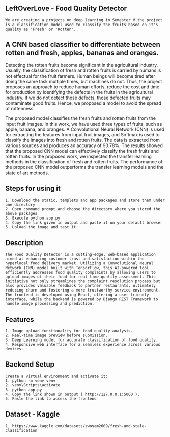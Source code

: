 ## LeftOverLove - Food Quality Detector
    We are creating a projects on deep learning in Semester V.the project is a classification model used to classify the fruits based on it's quality as 'Fresh' or 'Rotten'.

## A CNN based classifier to differentiate between rotten and fresh, apples, bananas and oranges.

   Detecting the rotten fruits become significant in the agricultural industry. Usually, the classification of fresh and rotten fruits is carried by humans is not effectual for the fruit farmers. Human beings will become tired after doing the same task multiple times, but machines do not. Thus, the project proposes an approach to reduce human efforts, reduce the cost and time for production by identifying the defects in the fruits in the agricultural industry. If we do not detect those defects, those defected fruits may contaminate good fruits. Hence, we proposed a model to avoid the spread of rottenness. 
   
   The proposed model classifies the fresh fruits and rotten fruits from the input fruit images. In this work, we have used three types of fruits, such as apple, banana, and oranges. A Convolutional Neural Network (CNN) is used for extracting the features from input fruit images, and Softmax is used to classify the images into fresh and rotten fruits. The data is extracted from various sources and produces an accuracy of 93.78%. The results showed that the proposed CNN model can effectively classify the fresh fruits and rotten fruits. In the proposed work, we inspected the transfer learning methods in the classification of fresh and rotten fruits. The performance of the proposed CNN model outperforms the transfer learning models and the state of art methods.

## Steps for using it
    1. Download the static, templets and app packages and store them under one directory
    2. Open command prompt and choose the directory where you stored the above packages
    3. Execute python app.py
    4. Copy the link given in output and paste it on your default browser
    5. Upload the image and test it!

## Description
    The Food Quality Detector is a cutting-edge, web-based application aimed at enhancing customer trust and satisfaction within the hyperlocal food delivery market. Utilizing a Convolutional Neural Network (CNN) model built with TensorFlow, this AI-powered tool efficiently addresses food quality complaints by allowing users to upload images of their food for real-time quality assessment. This initiative not only streamlines the complaint resolution process but also provides valuable feedback to partner restaurants, ultimately reducing churn and fostering a more trustworthy service environment. The frontend is developed using React, offering a user-friendly interface, while the backend is powered by Django REST Framework to handle image processing and prediction.

## Features
    1. Image upload functionality for food quality analysis.
    2. Real-time image preview before submission.
    3. Deep Learning model for accurate classification of food quality.
    4. Responsive web interface for a seamless experience across various devices.

## Backend Setup
    Create a virtual environment and activate it:
    1. python -m venv venv
    2. venv\Scripts\activate
    3. python app.py
    4. Copy the link shown in output ( http://127.0.0.1:5000 ).
    5. Paste the link to access the frontend

## Dataset - Kaggle
    1. https://www.kaggle.com/datasets/swoyam2609/fresh-and-stale-classification
